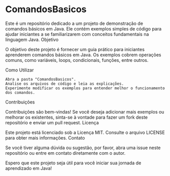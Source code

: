 # ComandosBasicos
Este é um repositório dedicado a um projeto de demonstração de comandos básicos em Java. Ele contém exemplos simples de código para ajudar iniciantes a se familiarizarem com conceitos fundamentais na linguagem Java.
Objetivo

O objetivo deste projeto é fornecer um guia prático para iniciantes aprenderem comandos básicos em Java. Os exemplos cobrem operações comuns, como variáveis, loops, condicionais, funções, entre outros.

Como Utilizar

    Abra a pasta "ComandosBasicos".
    Analise os arquivos de código e leia as explicações.
    Experimente modificar os exemplos para entender melhor o funcionamento dos comandos.

Contribuições

Contribuições são bem-vindas! Se você deseja adicionar mais exemplos ou melhorar os existentes, sinta-se à vontade para fazer um fork deste repositório e enviar um pull request.
Licença

Este projeto está licenciado sob a Licença MIT. Consulte o arquivo LICENSE para obter mais informações.
Contato

Se você tiver alguma dúvida ou sugestão, por favor, abra uma issue neste repositório ou entre em contato diretamente com o autor.

Espero que este projeto seja útil para você iniciar sua jornada de aprendizado em Java!
